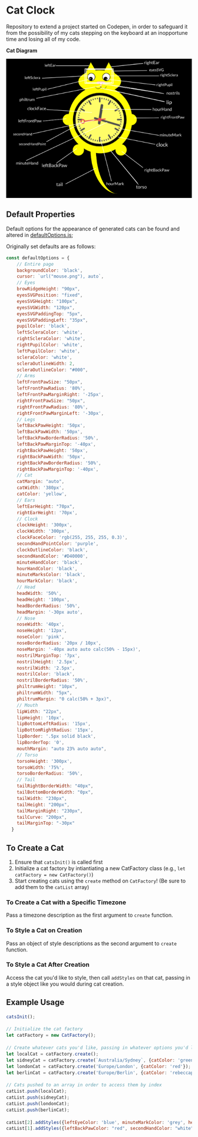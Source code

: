 # Cat Clock
Repository to extend a project started on Codepen, in order to safeguard it from the possibility of my cats stepping on the keyboard at an inopportune time and losing all of my code.

**Cat Diagram**

![CatDiagram](./catDiagram.png)

## Default Properties

Default options for the appearance of generated cats can be found and altered in [defaultOptions.js](./utils/defaultOptions.js);

Originally set defaults are as follows:

```javascript
const defaultOptions = {
    // Entire page
    backgroundColor: 'black',
    cursor: `url("mouse.png"), auto`,
    // Eyes
    browRidgeHeight: "90px",
    eyesSVGPosition: "fixed",
    eyesSVGHeight: "100px",
    eyesSVGWidth: "120px",
    eyesSVGPaddingTop: "5px",
    eyesSVGPaddingLeft: "35px",
    pupilColor: 'black',
    leftScleraColor: 'white',
    rightScleraColor: 'white',
    rightPupilColor: 'white',
    leftPupilColor: 'white',
    scleraColor: 'white',
    scleraOutlineWidth: 2,
    scleraOutlineColor: "#000",
    // Arms
    leftFrontPawSize: "50px",
    leftFrontPawRadius: '80%',
    leftFrontPawMarginRight: '-25px',
    rightFrontPawSize: "50px",
    rightFrontPawRadius: '80%',
    rightFrontPawMarginLeft: '-30px',
    // Legs
    leftBackPawHeight: '50px',
    leftBackPawWidth: '50px',
    leftBackPawBorderRadius: '50%',
    leftBackPawMarginTop: '-40px',
    rightBackPawHeight: '50px',
    rightBackPawWidth: '50px',
    rightBackPawBorderRadius: '50%',
    rightBackPawMarginTop: '-40px',
    // Cat
    catMargin: "auto",
    catWidth: '380px',
    catColor: 'yellow',
    // Ears
    leftEarHeight: "70px",
    rightEarHeight: '70px',
    // Clock
    clockHeight: '300px',
    clockWidth: '300px',
    clockFaceColor: 'rgb(255, 255, 255, 0.3)',
    secondHandPointColor: 'purple',
    clockOutlineColor: 'black',
    secondHandColor: '#D40000',
    minuteHandColor: 'black',
    hourHandColor: 'black',
    minuteMarksColor: 'black',
    hourMarkColor: 'black',
    // Head
    headWidth: '50%',
    headHeight: '100px',
    headBorderRadius: '50%',
    headMargin: '-30px auto',
    // Nose
    noseWidth: '40px',
    noseHeight: '12px',
    noseColor: 'pink',
    noseBorderRadius: '20px / 10px',
    noseMargin: '-40px auto auto calc(50% - 15px)',
    nostrilMarginTop: '7px',
    nostrilHeight: '2.5px',
    nostrilWidth: '2.5px',
    nostrilColor: 'black',
    nostrilBorderRadius: '50%',
    philtrumHeight: "10px",
    philtrumWidth: "5px",
    philtrumMargin: "0 calc(50% + 3px)",
    // Mouth
    lipWidth: "22px",
    lipHeight: '10px',
    lipBottomLeftRadius: '15px',
    lipBottomRightRadius: '15px',
    lipBorder: '.5px solid black',
    lipBorderTop: '0',
    mouthMargin: "auto 23% auto auto",
    // Torso
    torsoHeight: '300px',
    torsoWidth: '75%',
    torsoBorderRadius: '50%',
    // Tail
    tailRightBorderWidth: "40px",
    tailBottomBorderWidth: "0px",
    tailWidth: "230px",
    tailHeight: "200px",
    tailMarginRight: "230px",
    tailCurve: "200px",
    tailMarginTop: "-30px"
  }
  ```

## To Create a Cat

  1) Ensure that `catsInit()` is called first
  2) Initialize a cat factory by intiantiating a new CatFactory class (e.g., `let catFactory = new CatFactory()`)
  3) Start creating cats using the `create` method on `CatFactory`!  (Be sure to add them to the `catList` array)

### To Create a Cat with a Specific Timezone

Pass a timezone description as the first argument to `create` function.

### To Style a Cat on Creation

Pass an object of style descriptions as the second argument to `create` function.

### To Style a Cat After Creation

Access the cat you'd like to style, then call `addStyles` on that cat, passing in a style object like you would during cat creation.

## Example Usage

```javascript
catsInit();

// Initialize the cat factory
let catFactory = new CatFactory();

// Create whatever cats you'd like, passing in whatever options you'd like
let localCat = catFactory.create();
let sidneyCat = catFactory.create(`Australia/Sydney`, {catColor: 'green'});
let londonCat = catFactory.create('Europe/London', {catColor: 'red'});
let berlinCat = catFactory.create('Europe/Berlin', {catColor: 'rebeccapurple', tailColor: 'green'});

// Cats pushed to an array in order to access them by index
catList.push(localCat);
catList.push(sidneyCat);
catList.push(londonCat);
catList.push(berlinCat);

catList[2].addStyles({leftEyeColor: 'blue', minuteMarkColor: 'grey', headColor: 'fuchsia',});
catList[1].addStyles({leftBackPawColor: "red", secondHandColor: "white", clockFaceColor: "rgb(23, 25, 22, 0.3)"});
```
